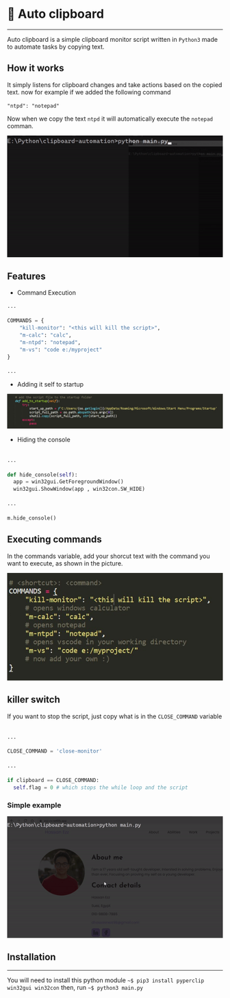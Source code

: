# 📝 Auto clipboard
<hr>
Auto clipboard is a simple clipboard monitor script written in <code>Python3</code> made to automate tasks by copying text.

<!-- ============================ -->
## How it works
It simply listens for clipboard changes and take actions based on the copied text.
now for example if we added the following command

`"ntpd": "notepad"`

Now when we copy the text <code>ntpd</code> it will automatically execute the <code>notepad</code> comman.

<img src="img/gif1.gif" />

<!-- ============================ -->
## Features

- Command Execution
~~~python
...

COMMANDS = {
	"kill-monitor": "<this will kill the script>",
	"m-calc": "calc",
	"m-ntpd": "notepad",
	"m-vs": "code e:/myproject"
}

...
~~~

- Adding it self to startup
<img src="img/ss2.jpg" />

- Hiding the console 
~~~python

...

def hide_console(self):
  app = win32gui.GetForegroundWindow()
  win32gui.ShowWindow(app , win32con.SW_HIDE)

...

m.hide_console()

~~~


<!-- ============================ -->
## Executing commands
In the commands variable, add your shorcut text with the command you want to execute, as shown in the picture.

<img src="img/ss1.jpg" />

<!-- ============================ -->
## killer switch

If you want to stop the script, just copy what is in the <code>CLOSE_COMMAND</code> variable

~~~python

...

CLOSE_COMMAND = 'close-monitor'

...

if clipboard == CLOSE_COMMAND:
  self.flag = 0 # which stops the while loop and the script
~~~

<!-- ============================ -->
### Simple example
<img src="img/final.gif"/>

<!-- ============================ -->
## Installation
<hr>

You will need to install this python module
`~$ pip3 install pyperclip win32gui win32con`
then, run
`~$ python3 main.py`

